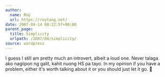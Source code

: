 ```yaml
---
author:
  name: Roy
  url: https://roytang.net/
date: 2007-04-14 08:22:57+00:00
parent_page:
  title: Simplicity
  urlpath: /2007/04/simplicity/
source: wordpress
---
```


I guess I still am pretty much an introvert, albeit a loud one. Never talaga ako nagiipon ng galit, kahit nuong HS pa tayo. In my opinion if  you have a problem, either it's worth talking about it or you should just let it go. 🙂